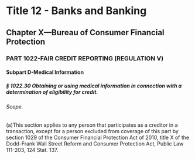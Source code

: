 
# Title 12 - Banks and Banking
## Chapter X—Bureau of Consumer Financial Protection
### PART 1022-FAIR CREDIT REPORTING (REGULATION V)
#### Subpart D-Medical Information
##### § 1022.30 Obtaining or using medical information in connection with a determination of eligibility for credit.
###### Scope.

(a)This section applies to any person that participates as a creditor in a transaction, except for a person excluded from coverage of this part by section 1029 of the Consumer Financial Protection Act of 2010, title X of the Dodd-Frank Wall Street Reform and Consumer Protection Act, Public Law 111-203, 124 Stat. 137.
